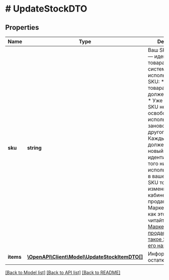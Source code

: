 # # UpdateStockDTO

## Properties

Name | Type | Description | Notes
------------ | ------------- | ------------- | -------------
**sku** | **string** | Ваш SKU — идентификатор товара в вашей системе.  Правила использования SKU:  * У каждого товара SKU должен быть свой.  * Уже заданный SKU нельзя освободить и использовать заново для другого товара. Каждый товар должен получать новый идентификатор, до того никогда не использовавшийся в вашем каталоге.  SKU товара можно изменить в кабинете продавца на Маркете. О том, как это сделать, читайте [в Справке Маркета для продавцов](https://yandex.ru/support2/marketplace/ru/assortment/operations/edit-sku).  [Что такое SKU и как его назначать](https://yandex.ru/support/marketplace/assortment/add/index.html#fields) |
**items** | [**\OpenAPI\Client\Model\UpdateStockItemDTO[]**](UpdateStockItemDTO.md) | Информация об остатках товара. |

[[Back to Model list]](../../README.md#models) [[Back to API list]](../../README.md#endpoints) [[Back to README]](../../README.md)
